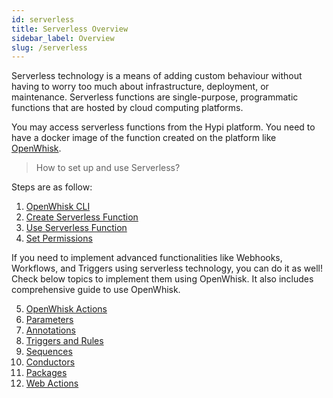 ```yaml
---
id: serverless
title: Serverless Overview
sidebar_label: Overview
slug: /serverless
---
```


Serverless technology is a means of adding custom behaviour without having to worry too much about infrastructure, deployment, or maintenance. Serverless functions are single-purpose, programmatic functions that are hosted by cloud computing platforms.

You may access serverless functions from the Hypi platform. You need to have a docker image of the function created on the platform like [OpenWhisk](https://openwhisk.apache.org/).

> How to set up and use Serverless?

Steps are as follow:

1. [OpenWhisk CLI](openwhisk-cli.md)
2. [Create Serverless Function](create-serverless.md)
3. [Use Serverless Function](use-serverless.md)
4. [Set Permissions](#)

If you need to implement advanced functionalities like Webhooks, Workflows, and Triggers using serverless technology, you can do it as well! Check below topics to implement them using OpenWhisk. It also includes comprehensive guide to use OpenWhisk. 

5. [OpenWhisk Actions](openwhisk-actions.md)
6. [Parameters](openwhisk-parameters.md)
7. [Annotations](openwhisk-annotations.md)
8. [Triggers and Rules](openwhisk-triggers.md)
9. [Sequences](openwhisk-sequences.md)
10. [Conductors](openwhisk-conductors.md)
11. [Packages](openwhisk-packages.md)
12. [Web Actions](openwhisk-webactions.md)